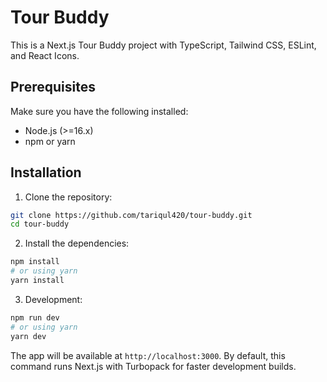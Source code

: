 # Tour Buddy

This is a Next.js Tour Buddy project with TypeScript, Tailwind CSS, ESLint, and React Icons.

## Prerequisites

Make sure you have the following installed:

- Node.js (>=16.x)
- npm or yarn

## Installation

1. Clone the repository:

```bash
git clone https://github.com/tariqul420/tour-buddy.git
cd tour-buddy
```

2. Install the dependencies:

```bash
npm install
# or using yarn
yarn install
```

3. Development:

```bash
npm run dev
# or using yarn
yarn dev
```

The app will be available at `http://localhost:3000`.
By default, this command runs Next.js with Turbopack for faster development builds.
